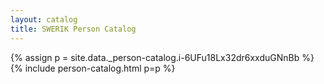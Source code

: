 ```yaml
---
layout: catalog
title: SWERIK Person Catalog
---
```

{% assign p = site.data._person-catalog.i-6UFu18Lx32dr6xxduGNnBb %}
{% include person-catalog.html p=p %}

